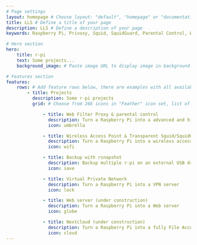 ```yaml
---
# Page settings
layout: homepage # Choose layout: "default", "homepage" or "documentation-archive"
title: LLS # Define a title of your page
description: LLS # Define a description of your page
keywords: Raspberry Pi, Privoxy, Squid, SquidGuard, Parental Control, Web Filter # Define keywords for search engines

# Hero section
hero:
    title: r-pi
    text: Some projects...
    background_image: # Paste image URL to display image in background of hero section

# Features section
features:
    rows: # Add feature rows below, there are examples with all available options
        - title: Projects
          description: Some r-pi projects
          grid: # Choose from 266 icons in "Feather" icon set, list of all icons is available here - https://feathericons.com

              - title: Web Filter Proxy & parental control
                description: Turn a Raspberry Pi into a advanced and highly configurable web filter and parental control proxy with Privoxy, Squid and SquidGuard 
                icon: umbrella

              - title: Wireless Access Point & Transparent Squid/SquidGuard
                description: Turn a Raspberry Pi into a wireless access point with transparent Squid and SquidGuard proxy
                icon: wifi

              - title: Backup with rsnapshot
                description: Backup multiple r-pi on an external USB drive with rsnapshot
                icon: save

              - title: Virtual Private Network
                description: Turn a Raspberry Pi into a VPN server
                icon: lock

              - title: Web server (under construction)
                description: Turn a Raspberry Pi into a Web server
                icon: globe

              - title: Nextcloud (under construction)
                description: Turn a Raspberry Pi into a fully File Access and sync platform
                icon: cloud
---
```

